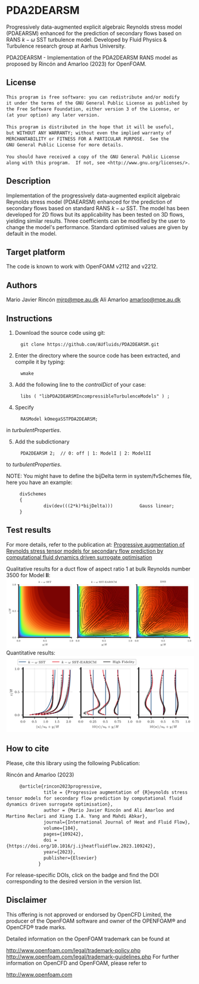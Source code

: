 # PDA2DEARSM
Progressively data-augmented explicit algebraic Reynolds stress model (PDAEARSM) enhanced for the prediction of secondary flows based on RANS $k-\omega$ SST turbulence model.
Developed by Fluid Physics & Turbulence research group at Aarhus University.

PDA2DEARSM - Implementation of the PDA2DEARSM RANS model
         as proposed by Rincón and Amarloo (2023) for OpenFOAM.

## License
    This program is free software: you can redistribute and/or modify
    it under the terms of the GNU General Public License as published by
    the Free Software Foundation, either version 3 of the License, or
    (at your option) any later version.

    This program is distributed in the hope that it will be useful,
    but WITHOUT ANY WARRANTY; without even the implied warranty of
    MERCHANTABILITY or FITNESS FOR A PARTICULAR PURPOSE.  See the
    GNU General Public License for more details.

    You should have received a copy of the GNU General Public License
    along with this program.  If not, see <http://www.gnu.org/licenses/>.

## Description
Implementation of the progressively data-augmented explicit algebraic Reynolds stress model (PDAEARSM)
enhanced for the prediction of secondary flows based on standard RANS $k-\omega$ SST.
The model has been developed for 2D flows but its applicability has been tested on 3D
flows, yielding similar results.
Three coefficients can be modified by the user to change the model's performance.
Standard optimised values are given by default in the model.

## Target platform
The code is known to work with OpenFOAM v2112 and v2212.

## Authors
Mario Javier Rincón <mjrp@mpe.au.dk>
Ali Amarloo <amarloo@mpe.au.dk>

## Instructions

1. Download the source code using git:

         git clone https://github.com/AUfluids/PDA2DEARSM.git

2. Enter the directory where the source code has been extracted, and compile it by typing: 

         wmake

3. Add the following line to the _controlDict_ of your case:

         libs ( "libPDA2DEARSMIncompressibleTurbulenceModels" ) ;

4. Specify

         RASModel kOmegaSSTPDA2DEARSM;

in _turbulentProperties_.

5. Add the subdictionary

         PDA2DEARSM 2;  // 0: off | 1: ModelI | 2: ModelII

to _turbulentProperties_.

NOTE: You might have to define the bijDelta term in system/fvSchemes file, here you have an example:

         divSchemes
         {
                  div(dev(((2*k)*bijDelta)))          Gauss linear;
         }

## Test results

For more details, refer to the publication at: 
[Progressive augmentation of Reynolds stress tensor models for secondary flow prediction by computational fluid dynamics driven surrogate optimisation](https://doi.org/10.1016/j.ijheatfluidflow.2023.109242)

Qualitative results for a duct flow of aspect ratio 1 at bulk Reynolds number 3500 for Model **II**:
![alt text](https://github.com/AUfluids/PDA2DEARSM/blob/main/testCases/ductFlowAR1Reb3500/SD_u.png)
Quantitative results:
![alt text](https://github.com/AUfluids/PDA2DEARSM/blob/main/testCases/ductFlowAR1Reb3500/SD_profiles.png)

## How to cite
Please, cite this library using the following Publication:

Rincón and Amarloo (2023)

         @article{rincon2023progressive,
                  title = {Progressive augmentation of {R}eynolds stress tensor models for secondary flow prediction by computational fluid dynamics driven surrogate optimisation},
                  author = {Mario Javier Rincón and Ali Amarloo and Martino Reclari and Xiang I.A. Yang and Mahdi Abkar},
                  journal={International Journal of Heat and Fluid Flow},
                  volume={104},
                  pages={109242},
                  doi = {https://doi.org/10.1016/j.ijheatfluidflow.2023.109242},
                  year={2023},
                  publisher={Elsevier}
                }
                
For release-specific DOIs, click on the badge and find the DOI corresponding to the desired version in the version list.

## Disclaimer
This offering is not approved or endorsed by OpenCFD Limited, the producer of the OpenFOAM software and owner of the OPENFOAM® and OpenCFD® trade marks.

Detailed information on the OpenFOAM trademark can be found at

http://www.openfoam.com/legal/trademark-policy.php
http://www.openfoam.com/legal/trademark-guidelines.php
For further information on OpenCFD and OpenFOAM, please refer to

http://www.openfoam.com
